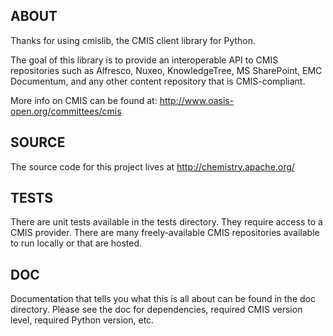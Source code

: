 ## ABOUT

Thanks for using cmislib, the CMIS client library for Python.

The goal of this library is to provide an interoperable API to CMIS
repositories such as Alfresco, Nuxeo, KnowledgeTree, MS SharePoint,
EMC Documentum, and any other content repository that is CMIS-compliant.

More info on CMIS can be found at:
http://www.oasis-open.org/committees/cmis

## SOURCE

The source code for this project lives at http://chemistry.apache.org/

## TESTS

There are unit tests available in the tests directory. They require access
to a CMIS provider. There are many freely-available CMIS repositories
available to run locally or that are hosted.

## DOC

Documentation that tells you what this is all about can be found in the doc
directory. Please see the doc for dependencies, required CMIS version level,
required Python version, etc.

